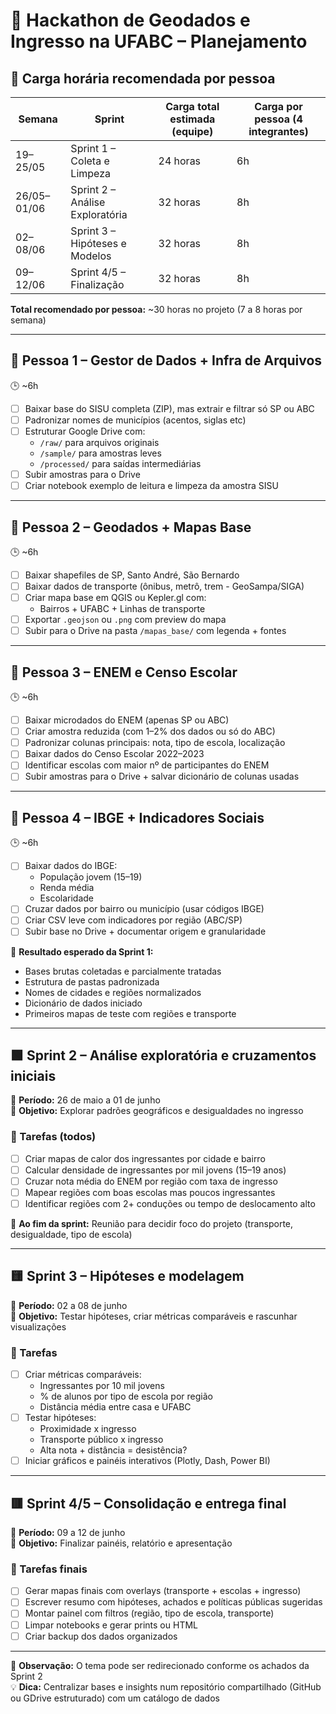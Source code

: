 # 🧠 Hackathon de Geodados e Ingresso na UFABC – Planejamento

## 📅 Carga horária recomendada por pessoa

| Semana       | Sprint                          | Carga total estimada (equipe) | Carga por pessoa (4 integrantes) |
|--------------|----------------------------------|-------------------------------|----------------------------------|
| 19–25/05     | Sprint 1 – Coleta e Limpeza     | 24 horas                      | 6h                               |
| 26/05–01/06  | Sprint 2 – Análise Exploratória | 32 horas                      | 8h                               |
| 02–08/06     | Sprint 3 – Hipóteses e Modelos  | 32 horas                      | 8h                               |
| 09–12/06     | Sprint 4/5 – Finalização        | 32 horas                      | 8h                               |

**Total recomendado por pessoa:** ~30 horas no projeto (7 a 8 horas por semana)

---

## 👤 Pessoa 1 – Gestor de Dados + Infra de Arquivos
🕒 ~6h
- [ ] Baixar base do SISU completa (ZIP), mas extrair e filtrar só SP ou ABC  
- [ ] Padronizar nomes de municípios (acentos, siglas etc)  
- [ ] Estruturar Google Drive com:  
  - `/raw/` para arquivos originais  
  - `/sample/` para amostras leves  
  - `/processed/` para saídas intermediárias  
- [ ] Subir amostras para o Drive
- [ ] Criar notebook exemplo de leitura e limpeza da amostra SISU  

---

## 👤 Pessoa 2 – Geodados + Mapas Base
🕒 ~6h
- [ ] Baixar shapefiles de SP, Santo André, São Bernardo  
- [ ] Baixar dados de transporte (ônibus, metrô, trem - GeoSampa/SIGA)  
- [ ] Criar mapa base em QGIS ou Kepler.gl com:  
  - Bairros + UFABC + Linhas de transporte  
- [ ] Exportar `.geojson` ou `.png` com preview do mapa  
- [ ] Subir para o Drive na pasta `/mapas_base/` com legenda + fontes  

---

## 👤 Pessoa 3 – ENEM e Censo Escolar
🕒 ~6h
- [ ] Baixar microdados do ENEM (apenas SP ou ABC)  
- [ ] Criar amostra reduzida (com 1–2% dos dados ou só do ABC)  
- [ ] Padronizar colunas principais: nota, tipo de escola, localização  
- [ ] Baixar dados do Censo Escolar 2022–2023  
- [ ] Identificar escolas com maior nº de participantes do ENEM  
- [ ] Subir amostras para o Drive + salvar dicionário de colunas usadas  

---

## 👤 Pessoa 4 – IBGE + Indicadores Sociais
🕒 ~6h
- [ ] Baixar dados do IBGE:  
  - População jovem (15–19)  
  - Renda média  
  - Escolaridade  
- [ ] Cruzar dados por bairro ou município (usar códigos IBGE)  
- [ ] Criar CSV leve com indicadores por região (ABC/SP)  
- [ ] Subir base no Drive + documentar origem e granularidade  

📌 **Resultado esperado da Sprint 1:**
- Bases brutas coletadas e parcialmente tratadas
- Estrutura de pastas padronizada
- Nomes de cidades e regiões normalizados
- Dicionário de dados iniciado
- Primeiros mapas de teste com regiões e transporte

----

## 🟩 Sprint 2 – Análise exploratória e cruzamentos iniciais
📆 **Período:** 26 de maio a 01 de junho  
🎯 **Objetivo:** Explorar padrões geográficos e desigualdades no ingresso

### 🔹 Tarefas (todos)

- [ ] Criar mapas de calor dos ingressantes por cidade e bairro
- [ ] Calcular densidade de ingressantes por mil jovens (15–19 anos)
- [ ] Cruzar nota média do ENEM por região com taxa de ingresso
- [ ] Mapear regiões com boas escolas mas poucos ingressantes
- [ ] Identificar regiões com 2+ conduções ou tempo de deslocamento alto

📍 **Ao fim da sprint:** Reunião para decidir foco do projeto (transporte, desigualdade, tipo de escola)

---

## 🟨 Sprint 3 – Hipóteses e modelagem
📆 **Período:** 02 a 08 de junho  
🎯 **Objetivo:** Testar hipóteses, criar métricas comparáveis e rascunhar visualizações

### 🔹 Tarefas

- [ ] Criar métricas comparáveis:
  - Ingressantes por 10 mil jovens
  - % de alunos por tipo de escola por região
  - Distância média entre casa e UFABC
- [ ] Testar hipóteses:
  - Proximidade x ingresso
  - Transporte público x ingresso
  - Alta nota + distância = desistência?
- [ ] Iniciar gráficos e painéis interativos (Plotly, Dash, Power BI)

---

## 🟥 Sprint 4/5 – Consolidação e entrega final
📆 **Período:** 09 a 12 de junho  
🎯 **Objetivo:** Finalizar painéis, relatório e apresentação

### 🔹 Tarefas finais

- [ ] Gerar mapas finais com overlays (transporte + escolas + ingresso)
- [ ] Escrever resumo com hipóteses, achados e políticas públicas sugeridas
- [ ] Montar painel com filtros (região, tipo de escola, transporte)
- [ ] Limpar notebooks e gerar prints ou HTML
- [ ] Criar backup dos dados organizados

---

🧩 **Observação:** O tema pode ser redirecionado conforme os achados da Sprint 2  
💡 **Dica:** Centralizar bases e insights num repositório compartilhado (GitHub ou GDrive estruturado) com um catálogo de dados

